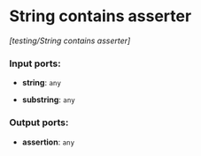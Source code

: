 # String contains asserter

_[testing/String contains asserter]_

### Input ports:

* __string__: ` any `


* __substring__: ` any `

### Output ports:

* __assertion__: ` any `

